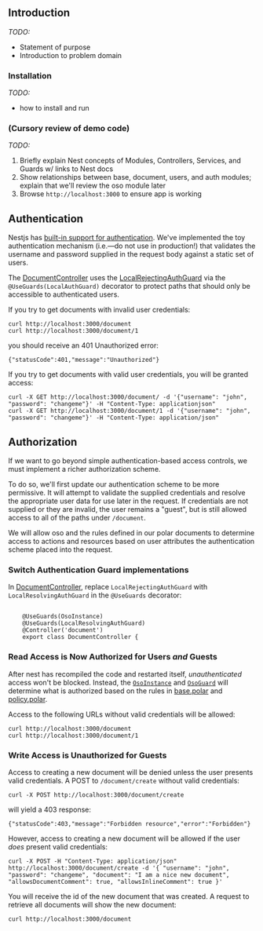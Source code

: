 ## Introduction
_TODO:_
* Statement of purpose
* Introduction to problem domain

### Installation

_TODO:_ 
* how to install and run

### (Cursory review of demo code)
_TODO:_
1. Briefly explain Nest concepts of Modules, Controllers, Services, and Guards w/ links to Nest docs
1. Show relationships between base, document, users, and auth modules; explain that we'll review the oso module
    later
1. Browse `http://localhost:3000` to ensure app is working

## Authentication

Nestjs has [built-in support for authentication](https://docs.nestjs.com/techniques/authentication). We've implemented
the toy authentication mechanism (i.e.&mdash;do not use in production!) that validates the username and password 
supplied in the request body against a static set of users.

The [DocumentController](./src/document/document.controller.ts) uses the [LocalRejectingAuthGuard](src/auth/local-auth.guard.ts)
via the `@UseGuards(LocalAuthGuard)` decorator to protect paths that should only be accessible to authenticated users.

If you try to get documents with invalid user credentials:

    curl http://localhost:3000/document
    curl http://localhost:3000/document/1

you should receive an 401 Unauthorized error:

    {"statusCode":401,"message":"Unauthorized"}

If you try to get documents with valid user credentials, you will be granted access:
    
    curl -X GET http://localhost:3000/document/ -d '{"username": "john", "password": "changeme"}' -H "Content-Type: applicationjson"
    curl -X GET http://localhost:3000/document/1 -d '{"username": "john", "password": "changeme"}' -H "Content-Type: application/json"

## Authorization

If we want to go beyond simple authentication-based access controls, we must implement a richer authorization scheme.

To do so, we'll first update our authentication scheme to be more permissive. It will attempt to validate the supplied
credentials and resolve the appropriate user data for use later in the request. If credentials are not supplied or they
are invalid, the user remains a "guest", but is still allowed access to all of the paths under `/document`.

We will allow oso and the rules defined in our polar documents to determine access to actions and resources based on user
attributes the authentication scheme placed into the request. 

### Switch Authentication Guard implementations

In [DocumentController](./src/document/document.controller.ts), replace `LocalRejectingAuthGuard` with 
`LocalResolvingAuthGuard` in the `@UseGuards` decorator:

<pre><code>
    @UseGuards(OsoInstance)
    @UseGuards(LocalResolvingAuthGuard)
    @Controller('document')
    export class DocumentController {
</pre></code>

### Read Access is Now Authorized for Users *and* Guests

After nest has recompiled the code and restarted itself, _unauthenticated_ access won't be blocked. Instead, the
[`OsoInstance`](./src/oso/oso-instance.ts) and [`OsoGuard`](./src/oso/oso.guard.ts) will determine what is authorized 
based on the rules in [base.polar](./src/oso/base.polar) and [policy.polar](./src/oso/policy.polar). 

Access to the following URLs without valid credentials will be allowed:

    curl http://localhost:3000/document
    curl http://localhost:3000/document/1

### Write Access is Unauthorized for Guests

Access to creating a new document will be denied unless the user presents valid credentials. A POST to 
`/document/create` without valid credentials:

    curl -X POST http://localhost:3000/document/create
    
will yield a 403 response:

    {"statusCode":403,"message":"Forbidden resource","error":"Forbidden"}

However, access to creating a new document will be allowed if the user *does* present valid credentials:

    curl -X POST -H "Content-Type: application/json" http://localhost:3000/document/create -d '{ "username": "john", "password": "changeme", "document": "I am a nice new document", "allowsDocumentComment": true, "allowsInlineComment": true }'   

You will receive the id of the new document that was created. A request to retrieve all documents will show the new
document:

    curl http://localhost:3000/document

